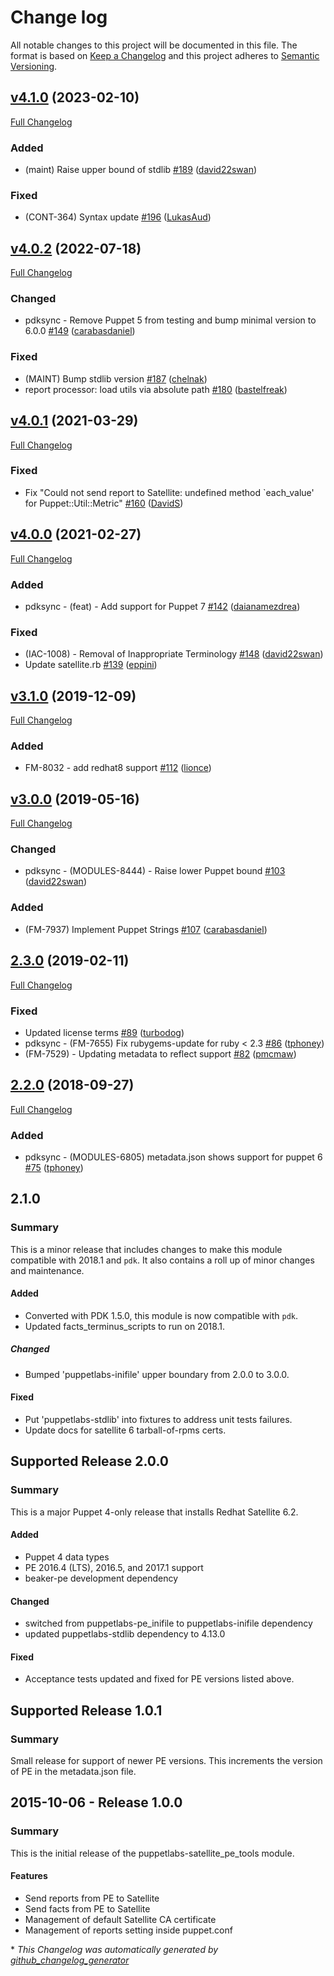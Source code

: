 # Change log

All notable changes to this project will be documented in this file. The format is based on [Keep a Changelog](http://keepachangelog.com/en/1.0.0/) and this project adheres to [Semantic Versioning](http://semver.org).

## [v4.1.0](https://github.com/puppetlabs/puppetlabs-satellite_pe_tools/tree/v4.1.0) (2023-02-10)

[Full Changelog](https://github.com/puppetlabs/puppetlabs-satellite_pe_tools/compare/v4.0.2...v4.1.0)

### Added

- \(maint\) Raise upper bound of stdlib [\#189](https://github.com/puppetlabs/puppetlabs-satellite_pe_tools/pull/189) ([david22swan](https://github.com/david22swan))

### Fixed

- \(CONT-364\) Syntax update [\#196](https://github.com/puppetlabs/puppetlabs-satellite_pe_tools/pull/196) ([LukasAud](https://github.com/LukasAud))

## [v4.0.2](https://github.com/puppetlabs/puppetlabs-satellite_pe_tools/tree/v4.0.2) (2022-07-18)

[Full Changelog](https://github.com/puppetlabs/puppetlabs-satellite_pe_tools/compare/v4.0.1...v4.0.2)

### Changed

- pdksync - Remove Puppet 5 from testing and bump minimal version to 6.0.0 [\#149](https://github.com/puppetlabs/puppetlabs-satellite_pe_tools/pull/149) ([carabasdaniel](https://github.com/carabasdaniel))

### Fixed

- \(MAINT\) Bump stdlib version [\#187](https://github.com/puppetlabs/puppetlabs-satellite_pe_tools/pull/187) ([chelnak](https://github.com/chelnak))
- report processor: load utils via absolute path [\#180](https://github.com/puppetlabs/puppetlabs-satellite_pe_tools/pull/180) ([bastelfreak](https://github.com/bastelfreak))

## [v4.0.1](https://github.com/puppetlabs/puppetlabs-satellite_pe_tools/tree/v4.0.1) (2021-03-29)

[Full Changelog](https://github.com/puppetlabs/puppetlabs-satellite_pe_tools/compare/v4.0.0...v4.0.1)

### Fixed

- Fix "Could not send report to Satellite: undefined method `each\_value' for Puppet::Util::Metric" [\#160](https://github.com/puppetlabs/puppetlabs-satellite_pe_tools/pull/160) ([DavidS](https://github.com/DavidS))

## [v4.0.0](https://github.com/puppetlabs/puppetlabs-satellite_pe_tools/tree/v4.0.0) (2021-02-27)

[Full Changelog](https://github.com/puppetlabs/puppetlabs-satellite_pe_tools/compare/v3.1.0...v4.0.0)

### Added

- pdksync - \(feat\) - Add support for Puppet 7 [\#142](https://github.com/puppetlabs/puppetlabs-satellite_pe_tools/pull/142) ([daianamezdrea](https://github.com/daianamezdrea))

### Fixed

- \(IAC-1008\) - Removal of Inappropriate Terminology [\#148](https://github.com/puppetlabs/puppetlabs-satellite_pe_tools/pull/148) ([david22swan](https://github.com/david22swan))
- Update satellite.rb [\#139](https://github.com/puppetlabs/puppetlabs-satellite_pe_tools/pull/139) ([eppini](https://github.com/eppini))

## [v3.1.0](https://github.com/puppetlabs/puppetlabs-satellite_pe_tools/tree/v3.1.0) (2019-12-09)

[Full Changelog](https://github.com/puppetlabs/puppetlabs-satellite_pe_tools/compare/v3.0.0...v3.1.0)

### Added

- FM-8032 - add redhat8 support [\#112](https://github.com/puppetlabs/puppetlabs-satellite_pe_tools/pull/112) ([lionce](https://github.com/lionce))

## [v3.0.0](https://github.com/puppetlabs/puppetlabs-satellite_pe_tools/tree/v3.0.0) (2019-05-16)

[Full Changelog](https://github.com/puppetlabs/puppetlabs-satellite_pe_tools/compare/2.3.0...v3.0.0)

### Changed

- pdksync - \(MODULES-8444\) - Raise lower Puppet bound [\#103](https://github.com/puppetlabs/puppetlabs-satellite_pe_tools/pull/103) ([david22swan](https://github.com/david22swan))

### Added

- \(FM-7937\) Implement Puppet Strings [\#107](https://github.com/puppetlabs/puppetlabs-satellite_pe_tools/pull/107) ([carabasdaniel](https://github.com/carabasdaniel))

## [2.3.0](https://github.com/puppetlabs/puppetlabs-satellite_pe_tools/tree/2.3.0) (2019-02-11)

[Full Changelog](https://github.com/puppetlabs/puppetlabs-satellite_pe_tools/compare/2.2.0...2.3.0)

### Fixed

- Updated license terms [\#89](https://github.com/puppetlabs/puppetlabs-satellite_pe_tools/pull/89) ([turbodog](https://github.com/turbodog))
- pdksync - \(FM-7655\) Fix rubygems-update for ruby \< 2.3 [\#86](https://github.com/puppetlabs/puppetlabs-satellite_pe_tools/pull/86) ([tphoney](https://github.com/tphoney))
- \(FM-7529\) - Updating metadata to reflect support [\#82](https://github.com/puppetlabs/puppetlabs-satellite_pe_tools/pull/82) ([pmcmaw](https://github.com/pmcmaw))

## [2.2.0](https://github.com/puppetlabs/puppetlabs-satellite_pe_tools/tree/2.2.0) (2018-09-27)

[Full Changelog](https://github.com/puppetlabs/puppetlabs-satellite_pe_tools/compare/2.1.0...2.2.0)

### Added

- pdksync - \(MODULES-6805\) metadata.json shows support for puppet 6 [\#75](https://github.com/puppetlabs/puppetlabs-satellite_pe_tools/pull/75) ([tphoney](https://github.com/tphoney))

## 2.1.0
### Summary
This is a minor release that includes changes to make this module compatible with 2018.1 and `pdk`. It also contains a roll up of minor changes and maintenance.

#### Added
- Converted with PDK 1.5.0, this module is now compatible with `pdk`.
- Updated facts_terminus_scripts to run on 2018.1.

##### Changed
- Bumped 'puppetlabs-inifile' upper boundary from 2.0.0 to 3.0.0.

#### Fixed
- Put 'puppetlabs-stdlib' into fixtures to address unit tests failures.
- Update docs for satellite 6 tarball-of-rpms certs.

## Supported Release 2.0.0
### Summary
This is a major Puppet 4-only release that installs Redhat Satellite 6.2.

#### Added
- Puppet 4 data types
- PE 2016.4 (LTS), 2016.5, and 2017.1 support
- beaker-pe development dependency

#### Changed
- switched from puppetlabs-pe_inifile to puppetlabs-inifile dependency
- updated puppetlabs-stdlib dependency to 4.13.0

#### Fixed
- Acceptance tests updated and fixed for PE versions listed above.

## Supported Release 1.0.1
### Summary

Small release for support of newer PE versions. This increments the version of PE in the metadata.json file.

## 2015-10-06 - Release 1.0.0
### Summary

This is the initial release of the puppetlabs-satellite_pe_tools module.

#### Features
- Send reports from PE to Satellite
- Send facts from PE to Satellite
- Management of default Satellite CA certificate
- Management of reports setting inside puppet.conf


\* *This Changelog was automatically generated by [github_changelog_generator](https://github.com/github-changelog-generator/github-changelog-generator)*
